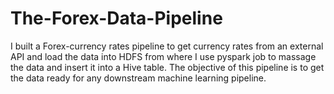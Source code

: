 # The-Forex-Data-Pipeline
I built a Forex-currency rates pipeline to get currency rates from an external API and load the data into HDFS from where I use pyspark job to massage the data and insert it into a Hive table. The objective of this pipeline is to get the data ready for any downstream machine learning pipeline.
